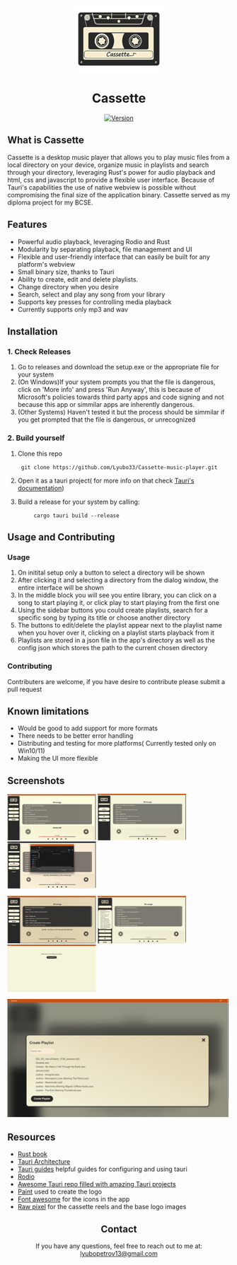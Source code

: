 <div align="center">
<img alt = "Cassette logo" src="readme_assets/Casette-Logo.png" width= "200" height= "150dp">

# Cassette 
[![Version](https://badgen.net/github/release/Lyubo33/Cassette-music-player)](https://github.com/Lyubo33/Cassette-music-player/releases/tag/app-v1.0.0)
</div>
<div style="margin-top: 10dp;">

## What is Cassette
Cassette is a desktop music player that allows you to play music files from a local directory on your device, organize music in playlists and search through your directory, leveraging Rust's power for audio playback and html, css and javascript to provide a flexible user interface. Because of Tauri's capabilities the use of native webview is possible without compromising the final size of the application binary. Cassette served as my diploma project for my BCSE.
</div>
<div style="margin-top: 15dp;">

## Features
- Powerful audio playback, leveraging Rodio and Rust
- Modularity by separating playback, file management and UI
- Flexible and user-friendly interface that can easily be built for any platform's webview
- Small binary size, thanks to Tauri
- Ability to create, edit and delete playlists.
- Change directory when you desire
- Search, select and play any song from your library
- Supports key presses for controlling media playback
- Currently supports only mp3 and wav
</div>
<div>

## Installation
### 1. Check Releases
1. Go to releases and download the setup.exe or the appropriate file for your system
2. (On Windows)If your system prompts you that the file is dangerous, click on 'More info' and press 'Run Anyway', this is because of Microsoft's policies towards third party apps and code signing and not because this app or simmilar apps are inherently dangerous.
3. (Other Systems) Haven't tested it but the process should be simmilar if you get prompted that the file is dangerous, or unrecognized
### 2. Build yourself
1. Clone this repo

        git clone https://github.com/Lyubo33/Cassette-music-player.git
2. Open it as a tauri project( for more info on that check [Tauri's documentation](https://tauri.app/v1/guides/getting-started/prerequisites))
3. Build a release for your system by calling:

            cargo tauri build --release
</div>
<div style="margin-top:15dp;">

## Usage and Contributing
### Usage
1. On initital setup only a button to select a directory will be shown
2. After clicking it and selecting a directory from the dialog window, the entire interface will be shown
3. In the middle block you will see you entire library, you can click on a song to start playing it, or click play to start playing from the first one
4. Using the sidebar buttons you could create playlists, search for a specific song by typing its title or choose another directory
5. The buttons to edit/delete the playlist appear next to the playlist name when you hover over it, clicking on a playlist starts playback from it
6. Playlists are stored in a json file in the app's directory as well as the config json which stores the path to the current chosen directory

### Contributing
Contributers are welcome, if you have desire to contribute please submit a pull request
</div>
<div style="margin-top: 10dp;">

## Known limitations
- Would be good to add support for more formats
- There needs to be better error handling
- Distributing and testing for more platforms( Currently tested only on Win10/11)
- Making the UI more flexible
</div>
<div style="margin-top:10dp;">

## Screenshots
<p>
<img src="readme_assets/Screenshot_1.png" margin-right="10" width="200">
<img src="readme_assets/Screenshot_2.png" margin-right="10" width="200">
<img src="readme_assets/Screenshot_3.png" width="200">
</p>
<p margin-top="10">
<img src="readme_assets/Screenshot_4.png" margin-right="10" width="200">
<img src="readme_assets/Screenshot_5.png" margin-right="10" width="200">
<img src="readme_assets/Screenshot_6.png" width="200">
</p>
<p margin-top="10">
<img src="readme_assets/Screenshot_7.png" width="500">
</p>
</div>
<div margin-top="15">

## Resources
- [Rust book]( https://doc.rust-lang.org/book)
- [Tauri Architecture]( https://tauri.app/v1/references/architecture) 
- [Tauri guides](https://tauri.app/v1/guides/) helpful guides for configuring and using tauri
- [Rodio]( https://docs.rs/rodio/latest/rodio/)
- [Awesome Tauri repo filled with amazing Tauri projects]( https://github.com/tauri-apps/awesome-tauri/)
- [Paint]( https://www.microsoft.com/en-us/windows/paint) used to create the logo
- [Font awesome]( https://fontawesome.com/icons/) for the icons in the app
- [Raw pixel]( https://www.rawpixel.com) for the cassette reels and the base logo images
</div>
<div align="center" margin-top="20">

## Contact
If you have any questions, feel free to reach out to me at: [lyubopetrov13@gmail.com](mailto:lyubopetrov13@gmail.com) 
</div>

